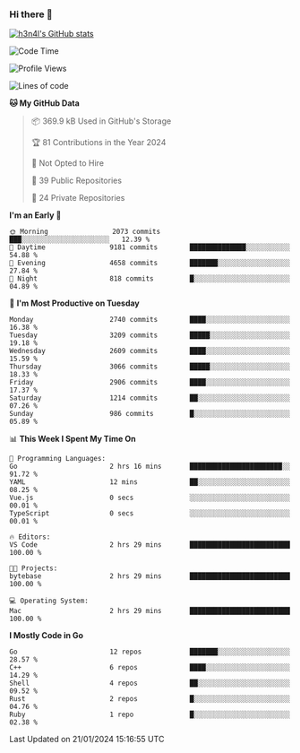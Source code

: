 ### Hi there 👋

[![h3n4l's GitHub stats](https://github-readme-stats.vercel.app/api?username=h3n4l&count_private=true&show_icons=true&theme=radical)](https://github.com/h3n4l/github-readme-stats)

<!--START_SECTION:waka-->
![Code Time](http://img.shields.io/badge/Code%20Time-1%2C832%20hrs%208%20mins-blue)

![Profile Views](http://img.shields.io/badge/Profile%20Views-25-blue)

![Lines of code](https://img.shields.io/badge/From%20Hello%20World%20I%27ve%20Written-4.9%20million%20lines%20of%20code-blue)

**🐱 My GitHub Data** 

> 📦 369.9 kB Used in GitHub's Storage 
 > 
> 🏆 81 Contributions in the Year 2024
 > 
> 🚫 Not Opted to Hire
 > 
> 📜 39 Public Repositories 
 > 
> 🔑 24 Private Repositories 
 > 
**I'm an Early 🐤** 

```text
🌞 Morning                2073 commits        ███░░░░░░░░░░░░░░░░░░░░░░   12.39 % 
🌆 Daytime                9181 commits        ██████████████░░░░░░░░░░░   54.88 % 
🌃 Evening                4658 commits        ███████░░░░░░░░░░░░░░░░░░   27.84 % 
🌙 Night                  818 commits         █░░░░░░░░░░░░░░░░░░░░░░░░   04.89 % 
```
📅 **I'm Most Productive on Tuesday** 

```text
Monday                   2740 commits        ████░░░░░░░░░░░░░░░░░░░░░   16.38 % 
Tuesday                  3209 commits        █████░░░░░░░░░░░░░░░░░░░░   19.18 % 
Wednesday                2609 commits        ████░░░░░░░░░░░░░░░░░░░░░   15.59 % 
Thursday                 3066 commits        █████░░░░░░░░░░░░░░░░░░░░   18.33 % 
Friday                   2906 commits        ████░░░░░░░░░░░░░░░░░░░░░   17.37 % 
Saturday                 1214 commits        ██░░░░░░░░░░░░░░░░░░░░░░░   07.26 % 
Sunday                   986 commits         █░░░░░░░░░░░░░░░░░░░░░░░░   05.89 % 
```


📊 **This Week I Spent My Time On** 

```text
💬 Programming Languages: 
Go                       2 hrs 16 mins       ███████████████████████░░   91.72 % 
YAML                     12 mins             ██░░░░░░░░░░░░░░░░░░░░░░░   08.25 % 
Vue.js                   0 secs              ░░░░░░░░░░░░░░░░░░░░░░░░░   00.01 % 
TypeScript               0 secs              ░░░░░░░░░░░░░░░░░░░░░░░░░   00.01 % 

🔥 Editors: 
VS Code                  2 hrs 29 mins       █████████████████████████   100.00 % 

🐱‍💻 Projects: 
bytebase                 2 hrs 29 mins       █████████████████████████   100.00 % 

💻 Operating System: 
Mac                      2 hrs 29 mins       █████████████████████████   100.00 % 
```

**I Mostly Code in Go** 

```text
Go                       12 repos            ███████░░░░░░░░░░░░░░░░░░   28.57 % 
C++                      6 repos             ████░░░░░░░░░░░░░░░░░░░░░   14.29 % 
Shell                    4 repos             ██░░░░░░░░░░░░░░░░░░░░░░░   09.52 % 
Rust                     2 repos             █░░░░░░░░░░░░░░░░░░░░░░░░   04.76 % 
Ruby                     1 repo              █░░░░░░░░░░░░░░░░░░░░░░░░   02.38 % 
```




 Last Updated on 21/01/2024 15:16:55 UTC
<!--END_SECTION:waka-->

